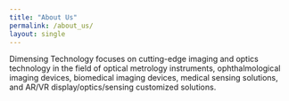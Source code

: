 ```yaml
---
title: "About Us"
permalink: /about_us/
layout: single
---
```

Dimensing Technology focuses on cutting-edge imaging and optics technology in the field of optical metrology instruments, ophthalmological imaging devices, biomedical imaging devices, medical sensing solutions, and AR/VR display/optics/sensing customized solutions.
